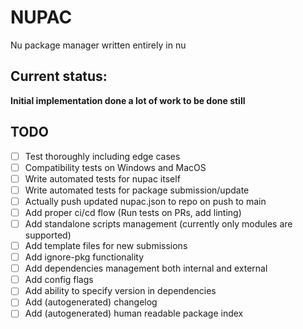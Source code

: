 # NUPAC
Nu package manager written entirely in nu

## Current status:
**Initial implementation done a lot of work to be done still**

## TODO
- [ ] Test thoroughly including edge cases
- [ ] Compatibility tests on Windows and MacOS
- [ ] Write automated tests for nupac itself
- [ ] Write automated tests for package submission/update
- [ ] Actually push updated nupac.json to repo on push to main
- [ ] Add proper ci/cd flow (Run tests on PRs, add linting)
- [ ] Add standalone scripts management (currently only modules are supported)
- [ ] Add template files for new submissions
- [ ] Add ignore-pkg functionality
- [ ] Add dependencies management both internal and external
- [ ] Add config flags
- [ ] Add ability to specify version in dependencies
- [ ] Add (autogenerated) changelog
- [ ] Add (autogenerated) human readable package index
